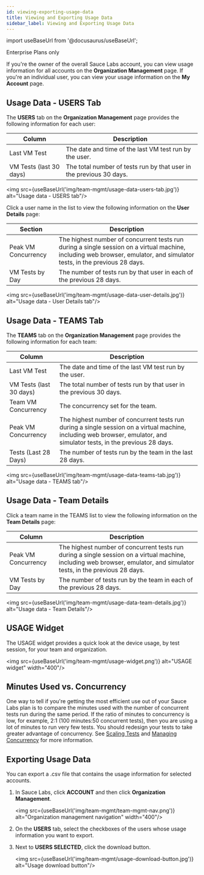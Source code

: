 ```yaml
---
id: viewing-exporting-usage-data
title: Viewing and Exporting Usage Data
sidebar_label: Viewing and Exporting Usage Data
---
```


import useBaseUrl from '@docusaurus/useBaseUrl';

<p><span className="sauceGreen">Enterprise Plans only</span></p>

If you're the owner of the overall Sauce Labs account, you can view usage information for all accounts on the **Organization Management** page. If you're an individual user, you can view your usage information on the **My Account** page.

## Usage Data - USERS Tab

The **USERS** tab on the **Organization Management** page provides the following information for each user:

| Column                  | Description                                                         |
| ----------------------- | ------------------------------------------------------------------- |
| Last VM Test            | The date and time of the last VM test run by the user.              |
| VM Tests (last 30 days) | The total number of tests run by that user in the previous 30 days. |

<img src={useBaseUrl('img/team-mgmt/usage-data-users-tab.jpg')} alt="Usage data - USERS tab"/>

Click a user name in the list to view the following information on the **User Details** page:

| Section             | Description                                                                                                                                                             |
| ------------------- | ----------------------------------------------------------------------------------------------------------------------------------------------------------------------- |
| Peak VM Concurrency | The highest number of concurrent tests run during a single session on a virtual machine, including web browser, emulator, and simulator tests, in the previous 28 days. |
| VM Tests by Day     | The number of tests run by that user in each of the previous 28 days.                                                                                                   |

<img src={useBaseUrl('img/team-mgmt/usage-data-user-details.jpg')} alt="Usage data - User Details tab"/>

## Usage Data - TEAMS Tab

The **TEAMS** tab on the **Organization Management** page provides the following information for each team:

| Column                  | Description                                                                                                                                                             |
| ----------------------- | ----------------------------------------------------------------------------------------------------------------------------------------------------------------------- |
| Last VM Test            | The date and time of the last VM test run by the user.                                                                                                                  |
| VM Tests (last 30 days) | The total number of tests run by that user in the previous 30 days.                                                                                                     |
| Team VM Concurrency     | The concurrency set for the team.                                                                                                                                       |
| Peak VM Concurrency     | The highest number of concurrent tests run during a single session on a virtual machine, including web browser, emulator, and simulator tests, in the previous 28 days. |
| Tests (Last 28 Days)    | The number of tests run by the team in the last 28 days.                                                                                                                |

<img src={useBaseUrl('img/team-mgmt/usage-data-teams-tab.jpg')} alt="Usage data - TEAMS tab"/>

## Usage Data - Team Details

Click a team name in the TEAMS list to view the following information on the **Team Details** page:

| Column              | Description                                                                                                                                                             |
| ------------------- | ----------------------------------------------------------------------------------------------------------------------------------------------------------------------- |
| Peak VM Concurrency | The highest number of concurrent tests run during a single session on a virtual machine, including web browser, emulator, and simulator tests, in the previous 28 days. |
| VM Tests by Day     | The number of tests run by the team in each of the previous 28 days.                                                                                                    |

<img src={useBaseUrl('img/team-mgmt/usage-data-team-details.jpg')} alt="Usage data - Team Details"/>

## USAGE Widget

The USAGE widget provides a quick look at the device usage, by test session, for your team and organization.

<img src={useBaseUrl('img/team-mgmt/usage-widget.png')} alt="USAGE widget" width="400"/>

## Minutes Used vs. Concurrency

One way to tell if you're getting the most efficient use out of your Sauce Labs
plan is to compare the minutes used with the number of concurrent tests run
during the same period. If the ratio of minutes to concurrency is low, for
example, 2:1 (100 minutes:50 concurrent tests), then you are using a lot of
minutes to run very few tests. You should redesign your tests to take greater
advantage of concurrency. See [Scaling Tests](/web-apps/automated-testing/selenium/#scaling-tests)
and [Managing Concurrency](/basics/acct-team-mgmt/concurrency/managing-concurrency)
for more information.

## Exporting Usage Data

You can export a .csv file that contains the usage information for selected accounts.

1. In Sauce Labs, click **ACCOUNT** and then click **Organization Management**.

   <img src={useBaseUrl('img/team-mgmt/team-mgmt-nav.png')} alt="Organization management navigation" width="400"/>

2. On the **USERS** tab, select the checkboxes of the users whose usage information you want to export.
3. Next to **USERS SELECTED**, click the download button.

   <img src={useBaseUrl('img/team-mgmt/usage-download-button.jpg')} alt="Usage download button"/>
